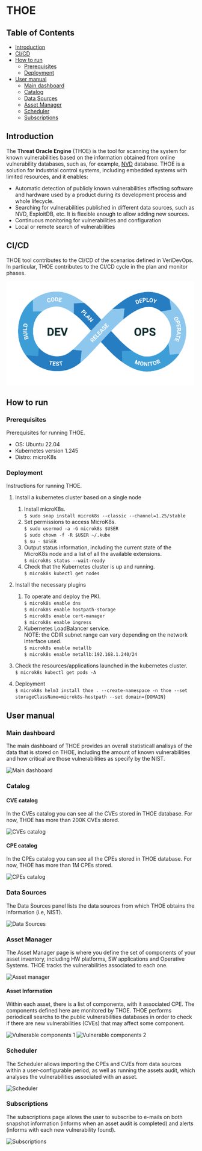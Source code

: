 # THOE

## Table of Contents

* [Introduction](#introduction)
* [CI/CD](#cicd)
* [How to run](#how-to-run)
    * [Prerequisites](#prerequisites)
    * [Deployment](#deployment)
* [User manual](#user-manual)
    * [Main dashboard](#main-dashboard)
    * [Catalog](#catalog)
    * [Data Sources](#data-sources)
    * [Asset Manager](#asset-manager)
    * [Scheduler](#scheduler)
    * [Subscriptions](#subscriptions)


## Introduction

The **Threat Oracle Engine** (THOE) is the tool for scanning the system for known vulnerabilities based on the information obtained from online vulnerability databases, such as, for example, [NVD](https://nvd.nist.gov/) database. THOE is a solution for industrial control systems, including embedded systems with limited resources, and it enables:
-	Automatic detection of publicly known vulnerabilities affecting software and hardware used by a product during its development process and whole lifecycle.
-	Searching for vulnerabilities published in different data sources, such as NVD, ExploitDB, etc. It is flexible enough to allow adding new sources.
-	Continuous monitoring for vulnerabilities and configuration
-	Local or remote search of vulnerabilities

## CI/CD

THOE tool contributes to the CI/CD of the scenarios defined in VeriDevOps. In particular, THOE contributes to the CI/CD cycle in the plan and monitor phases.

<img src="images/devops.png" alt="DevOps" width="500"/>

## How to run

### Prerequisites

Prerequisites for running THOE.
- OS: Ubuntu 22.04
- Kubernetes version 1.245
- Distro: microK8s

### Deployment

Instructions for running THOE.

1. Install a kubernetes cluster based on a single node
    1. Install microK8s. \
```$ sudo snap install microk8s --classic --channel=1.25/stable```
    2. Set permissions to access MicroK8s.\
```$ sudo usermod -a -G microk8s $USER``` \
```$ sudo chown -f -R $USER ~/.kube``` \
```$ su - $USER```
    3. Output status information, including the current state of the MicroK8s node and a list of all the available extensions. \
```$ microk8s status --wait-ready```
    4. Check that the Kubernetes cluster is up and running. \
```$ microk8s kubectl get nodes```

2. Install the necessary plugins
    1. To operate and deploy the PKI. \
```$ microk8s enable dns``` \
```$ microk8s enable hostpath-storage``` \
```$ microk8s enable cert-manager``` \
```$ microk8s enable ingress```
    2. Kubernetes LoadBalancer service. \
NOTE: the CDIR subnet range can vary depending on the network interface used. \
```$ microk8s enable metallb``` \
```$ microk8s enable metallb:192.168.1.240/24```

3. Check the resources/applications launched in the kubernetes cluster. \
```$ microk8s kubectl get pods -A```

4. Deployment \
```$ microk8s helm3 install thoe . --create-namespace -n thoe --set storageClassName=microk8s-hostpath --set domain={DOMAIN}```

## User manual

### Main dashboard

The main dashboard of THOE provides an overall statisticall analisys of the data that is stored on THOE, including the amount of known vulnerabilities and how critical are those vulnerabilities as specify by the NIST.

![Main dashboard](images/main-dashboard.png)

### Catalog

#### CVE catalog

In the CVEs catalog you can see all the CVEs stored in THOE database. For now, THOE has more than 200K CVEs stored.

![CVEs catalog](images/cves-catalog.png)

#### CPE catalog

In the CPEs catalog you can see all the CPEs stored in THOE database. For now, THOE has more than 1M CPEs stored.

![CPEs catalog](images/cpes-catalog.png)

### Data Sources

The Data Sources panel lists the data sources from which THOE obtains the information (i.e, NIST).

![Data Sources](images/data_sources.png)

### Asset Manager

The Asset Manager page is where you define the set of components of your asset inventory, including HW platforms, SW applications and Operative Systems. THOE tracks the vulnerabilities associated to each one. 

![Asset manager](images/asset-definition.png)

#### Asset Information

Within each asset, there is a list of components, with it associated CPE. The components defined here are monitored by THOE. THOE performs periodicall searchs to the public vulnerabilities databases in order to check if there are new vulnerabilities (CVEs) that may affect some component. 

![Vulnerable components 1](images/asset-information_1.png)
![Vulnerable components 2](images/asset-information_2.png)

### Scheduler 

The Scheduler allows importing the CPEs and CVEs from data sources within a user-configurable period, as well as running the assets audit, which analyses the vulnerabilities associated with an asset.

![Scheduler](images/scheduler.png)

### Subscriptions

The subscriptions page allows the user to subscribe to e-mails on both snapshot information (informs when an asset audit is completed) and alerts (informs with each new vulnerability found).

![Subscriptions](images/subscriptions.png)
